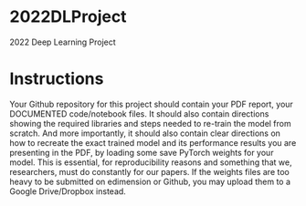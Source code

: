 <!-- vscode-markdown-toc -->

<!-- vscode-markdown-toc-config
	numbering=true
	autoSave=true
	/vscode-markdown-toc-config -->
<!-- /vscode-markdown-toc -->

# 2022DLProject

2022 Deep Learning Project

# Instructions

Your Github repository for this project should contain your PDF report, your DOCUMENTED code/notebook files. It should also contain directions showing the required libraries and steps needed to re-train the model from scratch. And more importantly, it should also contain clear directions on how to recreate the exact trained model and its performance results you are presenting in the PDF, by loading some save PyTorch weights for your model. This is essential, for reproducibility reasons and something that we, researchers, must do constantly for our papers. If the weights files are too heavy to be submitted on edimension or Github, you may upload them to a Google Drive/Dropbox instead.